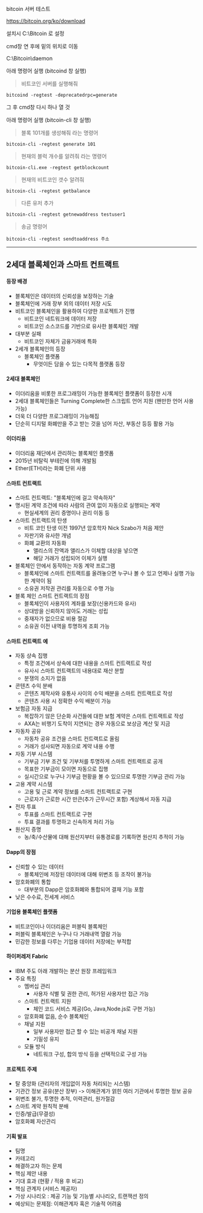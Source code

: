 bitcoin 서버 테스트

<https://bitcoin.org/ko/download>

설치시 C:\Bitcoin 로 설정



cmd창 연 후에 밑의 위치로 이동

C:\Bitcoin\daemon 

아래 명령어 실행 (bitcoind 창 실행)

> 비트코인 서버를 실행해줘

```shell
bitcoind -regtest -deprecatedrpc=generate
```

그 후 cmd창 다시 하나 열 것

아래 명령어 실행 (bitcoin-cli 창 실행)

> 블록 101개를 생성해줘 라는 명령어

```shell
bitcoin-cli -regtest generate 101
```

> 현재의 블럭 개수를 알려줘 라는 명령어 

```shell
bitcoin-cli.exe -regtest getblockcount
```

> 현재의 비트코인 갯수 알려줘 

``` shell
bitcoin-cli -regtest getbalance
```

> 다른 유저 추가

``` shell
bitcoin-cli -regtest getnewaddress testuser1
```

> 송금 명령어

``` shell
bitcoin-cli -regtest sendtoaddress 주소
```



----------------

## 2세대 블록체인과 스마트 컨트랙트



#### 등장 배경

- 블록체인은 데이터의 신뢰성을 보장하는 기술
- 블록체인에 거래 장부 외의 데이터 저장 시도
- 비트코인 블록체인을 활용하여 다양한 프로젝트가 진행
  - 비트코인 네트워크에 데이터 저장
  - 비트코인 소스코드를 기반으로 유사한 블록체인 개발
- 대부분 실패
  - 비트코인 자체가 금융거래에 특화
- 2세개 블록체인의 등장
  - 블록체인 플랫폼
    - 무엇이든 담을 수 있는 다목적 플랫폼 등장



#### 2세대 블록체인

- 이더리움을 비롯한 프로그래밍이 가능한 블록체인 플랫폼이 등장한 시개
- 2세대 블록체인들은 Turning Complete한 스크립트 언어 지원 (왠만한 언어 사용 가능)
- 더욱 더 다양한 프로그래밍이 가능해짐
- 단순히 디지털 화폐만을 주고 받는 것을 넘어 자산, 부동산 등등 활용 가능



#### 이더리움

- 이더리움 재단에서 관리하는 블록체인 플랫폼
- 2015년 비탈릭 부테린에 의해 개발됨
- Ether(ETH)라는 화폐 단위 사용



#### 스마트 컨트랙트

- 스마트 컨트랙트: "블록체인에 걸고 약속하자"
- 명시된 계약 조건에 따라 사람의 관여 없이 자동으로 실행되는 계약
  - 현실세계의 권리 증명이나 권리 이동 등
- 스마트 컨트랙트의 탄생
  - 비트 코인 탄생 이전 1997년 암호학자 Nick Szabo가 처음 제안
  - 자판기와 유사한 개념
  - 화폐 교환의 자동화
    - 앨리스의 잔액과 앨리스가 이체할 대상을 넣으면
    - 해당 거래가 성립되어 이체가 실행
- 블록체인 안에서 동작하는 자동 계약 프로그램
  - 블록체인에 스마트 컨트랙트를 올려놓으면 누구나 볼 수 있고 언제나 실행 가능한 계약이 됨
  - 소유권 저작권 관리를 자동으로 수행 가능
- 블록 체인 스마트 컨트랙트의 장점
  - 블록체인이 사용자의 계좌를 보장(신용카드와 유사)
  - 상대방을 신뢰하지 않아도 거래는 성립
  - 중재자가 없으므로 비용 절감
  - 소유권 이전 내역을 투명하게 조회 가능



#### 스마트 컨트랙트 예

- 자동 상속 집행
  - 특정 조건에서 상속에 대한 내용을 스마트 컨트랙트로 작성
  - 유사시 스마트 컨트랙트의 내용대로 재산 분할
  - 분쟁의 소지가 없음
- 콘텐츠 수익 분배
  - 콘텐츠 제작사와 유통사 사이의 수익 배분을 스마트 컨트랙트로 작성
  - 콘텐츠 사용 시 정확한 수익 배분이 가능
- 보험금 자동 지급
  - 복잡하기 않은 단순화 사건들에 대한 보험 계약은 스마트 컨트랙트로  작성
  - AXA는 비행기 도착이 지연되는 경우 자동으로 보상금 계산 및 지금
- 자동차 공유
  - 자동차 공유 조건을 스마트 컨트랙트로 올림
  - 거래가 성사되면 자동으로 계약 내용 수행
- 자동 기부 시스템
  - 기부금 기부 조건 및 기부처를 투명하게 스마트 컨트랙트로 공개
  - 목표한 기부금이 모이면 자동으로 집행
  - 실시간으로 누구나 기부금 현황을 볼 수 있으므로 투명한 기부금 관리 가능
- 고용 계약 시스템
  - 고용 및 근로 계약 정보를 스마트 컨트랙트로 구현
  - 근로자가 근로한 시간 만큰(추가 근무시간 포함) 계상해서 자동 지급
- 전자 투표
  - 투표를 스마트 컨트랙트로 구현
  - 투표 결과를 투명하고 신속하게 처리 가능
- 원산지 증명
  - 농/축/수산물에 대해 원산지부터 유통경로를 기록하면 원산지 추적이 가능



#### Dapp의 장점

- 신뢰할 수 있는 데이터
  - 블록체인에 저장된 데이터에 대해 위변조 등 조작이 불가능
- 암호화폐의 통합
  - 대부분의 Dapp은 암호화폐와 통합되어 결재 기능 포함
- 낮은 수수료, 전세계 서비스



#### 기업용 블록체인 플랫폼

- 비트코인이나 이더리움은 퍼블릭 블록체인
- 퍼블릭 블록체인은 누구나 다 거래내역 열람 가능
- 민감한 정보를 다루는 기업용 데이터 저장에는 부적합



#### 하이퍼레저 Fabric

- IBM 주도 아래 개발하는 분산 원장 프레임워크
- 주요 특징
  - 멤버십 관리
    - 사용자 식별 및 권한 관리, 허가된 사용자만 접근 가능
  - 스마트 컨트랙트 지원
    - 체인 코드 서비스 제공(Go, Java,Node.js로 구현 가능)
  - 암호화폐 없음, 순수 블록체인
  - 채널 지원
    - 일부 사용자만 접근 할 수 있는 비공개 채널 지원
    - 기밀성 유지
  - 모듈 방식
    - 네트워크 구성, 합의 방식 등을 선택적으로 구성 가능



#### 프로젝트 주제

- 탈 중앙화 (관리자의 개입없이 자동 처리되는 시스템)
- 기관간 정보 공유(분산 장부) -> 이해관계가 얽힌 여러 기관에서 투명한 정보 공유
- 위변조 불가, 투명한 추적, 이력관리, 원가절감
- 스마트 계약 원칙적 분배
- 인증/발급(무결성)
- 암호화폐 자산관리



#### 기획 발표

- 팀명
- 카테고리
- 해결하고자 하는 문제
- 핵심 제안 내용
- 기대 효과 (현황 / 적용 후 비교)
- 핵심 관계자 (서비스 제공자)
- 가상 시나리오 : 제공 기능 및 기능별 시나리오, 트랜잭션 정의 
- 예상되는 문제점: 이해관계자 혹은 기술적 어려움
